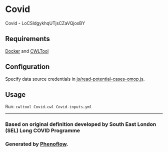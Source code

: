 # Covid

Covid - LoCSldgykhqUTjsCZaVQjosBY

## Requirements

[Docker](https://docs.docker.com/install/) and [CWLTool](https://github.com/common-workflow-language/cwltool#install)

## Configuration

Specify data source credentials in [js/read-potential-cases-omop.js](js/read-potential-cases-omop.js).

## Usage

Run: `cwltool Covid.cwl Covid-inputs.yml`

***

### Based on original definition developed by South East London (SEL) Long COVID Programme
### Generated by [Phenoflow](https://kclhi.org/phenoflow).
